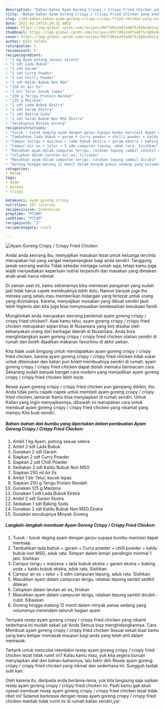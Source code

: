 ```yaml
---
description: "Bahan-bahan Ayam Goreng Crispy / Crispy Fried Chicken yang enak dan Mudah Dibuat"
title: "Bahan-bahan Ayam Goreng Crispy / Crispy Fried Chicken yang enak dan Mudah Dibuat"
slug: 1160-bahan-bahan-ayam-goreng-crispy-crispy-fried-chicken-yang-enak-dan-mudah-dibuat
date: 2021-03-24T15:39:31.805Z
image: https://img-global.cpcdn.com/recipes/0977d0a3a97ad075/680x482cq70/ayam-goreng-crispy-crispy-fried-chicken-foto-resep-utama.jpg
thumbnail: https://img-global.cpcdn.com/recipes/0977d0a3a97ad075/680x482cq70/ayam-goreng-crispy-crispy-fried-chicken-foto-resep-utama.jpg
cover: https://img-global.cpcdn.com/recipes/0977d0a3a97ad075/680x482cq70/ayam-goreng-crispy-crispy-fried-chicken-foto-resep-utama.jpg
author: Kate Valdez
ratingvalue: 5
reviewcount: 5
recipeingredient:
- "1 kg Ayam potong sesuai selera"
- "2 sdt Lada Bubuk"
- "2 sdt Garam"
- "2 sdt Curry Powder"
- "2 sdt Chilli Powder"
- "2 sdt Kaldu Bubuk Non MSG"
- "250 ml Air Es"
- "1 btr Telur kocok lepas"
- "250 g Terigu Protein Rendah"
- "125 g Maizena"
- "1 sdt Lada Bubuk Ekstra"
- "2 sdt Garam Ekstra"
- "1 sdt Baking Soda"
- "2 sdt Kaldu Bubuk Non MSG Ekstra"
- "secukupnya Minyak Goreng"
recipeinstructions:
- "Tusuk - tusuk daging ayam dengan garpu supaya bumbu marinasi dapat meresap"
- "Tambahkan lada bubuk + garam + Curry powder + chilli powder + kaldu bubuk non MSG, aduk rata. Simpan dalam lemari pendingin minimal 1 jam. Sisihkan"
- "Campur terigu + maizena + lada bubuk ekstra + garam ekstra + baking soda + kaldu bubuk ekstra, aduk rata. Sisihkan"
- "Campur air es + telur + 5 sdm campuran tepung, aduk rata. Sisihkan"
- "Masukkan ayam dalam campuran terigu, ratakan tepung sambil sedikit ditekan"
- "Celupkan dalam larutan air es, tiriskan"
- "Masukkan ayam dalam campuran terigu, ratakan tepung sambil dicubit - cubit. Kibaskan"
- "Goreng hingga matang 12 menit dalam minyak panas sedang yang volumenya merendam seluruh bagian ayam"
categories:
- Resep
tags:
- ayam
- goreng
- crispy

katakunci: ayam goreng crispy 
nutrition: 207 calories
recipecuisine: Indonesian
preptime: "PT20M"
cooktime: "PT52M"
recipeyield: "3"
recipecategory: Lunch

---
```



![Ayam Goreng Crispy / Crispy Fried Chicken](https://img-global.cpcdn.com/recipes/0977d0a3a97ad075/680x482cq70/ayam-goreng-crispy-crispy-fried-chicken-foto-resep-utama.jpg)

Andai anda seorang ibu, menyajikan masakan lezat untuk keluarga tercinta merupakan hal yang sangat menyenangkan bagi anda sendiri. Tanggung jawab seorang  wanita Tidak sekedar menjaga rumah saja, tetapi kamu juga wajib menyediakan keperluan nutrisi terpenuhi dan masakan yang dimakan anak-anak harus nikmat.

Di zaman  saat ini, kamu sebenarnya bisa memesan panganan yang sudah jadi tidak harus capek membuatnya lebih dulu. Namun banyak juga lho mereka yang selalu mau memberikan hidangan yang terlezat untuk orang yang dicintainya. Karena, menyajikan masakan yang dibuat sendiri jauh lebih higienis dan kita juga bisa menyesuaikan berdasarkan kesukaan famili. 



Mungkinkah anda merupakan seorang penikmat ayam goreng crispy / crispy fried chicken?. Asal kamu tahu, ayam goreng crispy / crispy fried chicken merupakan sajian khas di Nusantara yang kini disukai oleh kebanyakan orang dari berbagai daerah di Nusantara. Anda bisa menghidangkan ayam goreng crispy / crispy fried chicken olahan sendiri di rumah dan boleh dijadikan makanan favoritmu di akhir pekan.

Kita tidak usah bingung untuk mendapatkan ayam goreng crispy / crispy fried chicken, karena ayam goreng crispy / crispy fried chicken tidak sukar untuk ditemukan dan kalian pun boleh membuatnya sendiri di rumah. ayam goreng crispy / crispy fried chicken dapat diolah memalui bermacam cara. Sekarang sudah banyak banget cara modern yang menjadikan ayam goreng crispy / crispy fried chicken lebih lezat.

Resep ayam goreng crispy / crispy fried chicken pun gampang dibikin, lho. Anda tidak perlu capek-capek untuk membeli ayam goreng crispy / crispy fried chicken, lantaran Kamu bisa menyiapkan di rumah sendiri. Untuk Kalian yang ingin menyajikannya, dibawah ini merupakan cara untuk membuat ayam goreng crispy / crispy fried chicken yang nikamat yang mampu Kita buat sendiri.

<!--inarticleads1-->

##### Bahan-bahan dan bumbu yang diperlukan dalam pembuatan Ayam Goreng Crispy / Crispy Fried Chicken:

1. Ambil 1 kg Ayam, potong sesuai selera
1. Ambil 2 sdt Lada Bubuk
1. Gunakan 2 sdt Garam
1. Siapkan 2 sdt Curry Powder
1. Siapkan 2 sdt Chilli Powder
1. Sediakan 2 sdt Kaldu Bubuk Non MSG
1. Siapkan 250 ml Air Es
1. Ambil 1 btr Telur, kocok lepas
1. Siapkan 250 g Terigu Protein Rendah
1. Gunakan 125 g Maizena
1. Gunakan 1 sdt Lada Bubuk Ekstra
1. Ambil 2 sdt Garam Ekstra
1. Sediakan 1 sdt Baking Soda
1. Gunakan 2 sdt Kaldu Bubuk Non MSG Ekstra
1. Gunakan secukupnya Minyak Goreng




<!--inarticleads2-->

##### Langkah-langkah membuat Ayam Goreng Crispy / Crispy Fried Chicken:

1. Tusuk - tusuk daging ayam dengan garpu supaya bumbu marinasi dapat meresap
1. Tambahkan lada bubuk + garam + Curry powder + chilli powder + kaldu bubuk non MSG, aduk rata. Simpan dalam lemari pendingin minimal 1 jam. Sisihkan
1. Campur terigu + maizena + lada bubuk ekstra + garam ekstra + baking soda + kaldu bubuk ekstra, aduk rata. Sisihkan
1. Campur air es + telur + 5 sdm campuran tepung, aduk rata. Sisihkan
1. Masukkan ayam dalam campuran terigu, ratakan tepung sambil sedikit ditekan
1. Celupkan dalam larutan air es, tiriskan
1. Masukkan ayam dalam campuran terigu, ratakan tepung sambil dicubit - cubit. Kibaskan
1. Goreng hingga matang 12 menit dalam minyak panas sedang yang volumenya merendam seluruh bagian ayam




Ternyata resep ayam goreng crispy / crispy fried chicken yang nikamt sederhana ini mudah sekali ya! Anda Semua bisa menghidangkannya. Cara Membuat ayam goreng crispy / crispy fried chicken Sesuai sekali buat kamu yang baru belajar memasak maupun bagi anda yang telah ahli dalam memasak.

Tertarik untuk mencoba membikin resep ayam goreng crispy / crispy fried chicken lezat tidak rumit ini? Kalau kamu mau, yuk kita segera buruan menyiapkan alat dan bahan-bahannya, lalu bikin deh Resep ayam goreng crispy / crispy fried chicken yang nikmat dan sederhana ini. Sungguh taidak sulit kan. 

Oleh karena itu, daripada anda berlama-lama, yuk kita langsung saja sajikan resep ayam goreng crispy / crispy fried chicken ini. Pasti kamu gak akan nyesel membuat resep ayam goreng crispy / crispy fried chicken lezat tidak ribet ini! Selamat berkreasi dengan resep ayam goreng crispy / crispy fried chicken mantab tidak rumit ini di rumah kalian sendiri,ya!.

